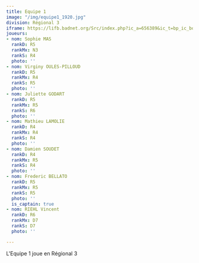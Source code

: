 ```yaml
---
title: Equipe 1
image: "/img/equipe1_1920.jpg"
division: Régional 3
iframe: https://lifb.badnet.org/Src/index.php?ic_a=656389&ic_t=bp_ic_body&eventId=10307&roundId=469768
joueurs:
- nom: Sophie MAS
  rankD: R5
  rankMx: N3
  rankS: R4
  photo: ''
- nom: Virginy OULES-PILLOUD
  rankD: R5
  rankMx: R4
  rankS: R5
  photo: ''
- nom: Juliette GODART
  rankD: R5
  rankMx: R5
  rankS: R6
  photo: ''
- nom: Mathieu LAMOLIE
  rankD: R4
  rankMx: R4
  rankS: R4
  photo: ''
- nom: Damien SOUDET
  rankD: R4
  rankMx: R5
  rankS: R4
  photo: ''
- nom: Frederic BELLATO
  rankD: R5
  rankMx: R5
  rankS: R5
  photo: ''
  is_captain: true
- nom: RIEHL Vincent
  rankD: R6
  rankMx: D7
  rankS: D7
  photo: ''

---
```

L'Equipe 1 joue en Régional 3